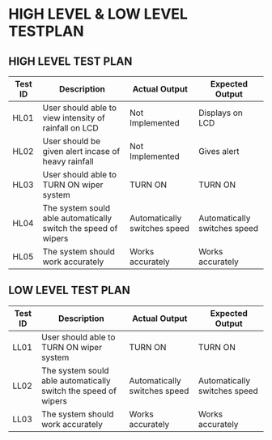 # HIGH LEVEL & LOW LEVEL TESTPLAN

## HIGH LEVEL TEST PLAN

| **Test ID** | **Description**                                              | **Actual Output** | **Expected Output** |   
|-------------|--------------------------------------------------------------|--------------------|-----------------|
|  HL01      | User should able to view intensity of rainfall on LCD |   Not Implemented | Displays on LCD |
|  HL02      | User should be given alert incase of heavy rainfall |  Not Implemented |Gives alert  |
|HL03|User should able to TURN ON wiper system |TURN ON | TURN ON | 
|HL04|The system sould able automatically switch the speed of wipers|Automatically switches speed|Automatically switches speed |
|HL05|The system should work accurately  |Works accurately | Works accurately |


## LOW LEVEL TEST PLAN
| **Test ID** | **Description**                                              | **Actual Output** | **Expected Output** |   
|-------------|--------------------------------------------------------------|--------------------|-----------------|
|LL01|User should able to TURN ON wiper system |TURN ON | TURN ON |  
|LL02|The system sould able automatically switch the speed of wipers |Automatically switches speed|Automatically switches speed |
|LL03|The system should work accurately |Works accurately | Works accurately |
